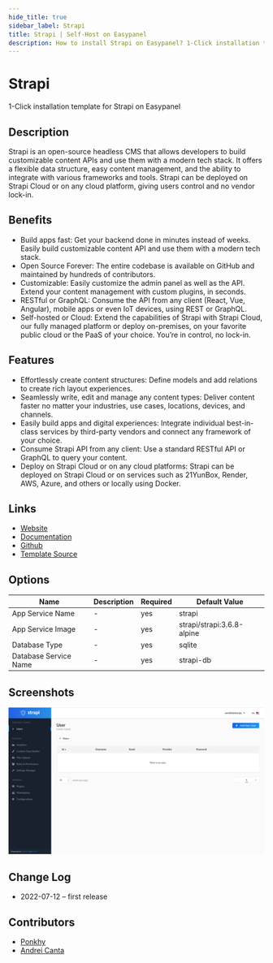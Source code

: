 ```yaml
---
hide_title: true
sidebar_label: Strapi
title: Strapi | Self-Host on Easypanel
description: How to install Strapi on Easypanel? 1-Click installation template for Strapi on Easypanel
---
```


<!-- generated -->

# Strapi

1-Click installation template for Strapi on Easypanel

## Description

Strapi is an open-source headless CMS that allows developers to build customizable content APIs and use them with a modern tech stack. It offers a flexible data structure, easy content management, and the ability to integrate with various frameworks and tools. Strapi can be deployed on Strapi Cloud or on any cloud platform, giving users control and no vendor lock-in.

## Benefits

- Build apps fast: Get your backend done in minutes instead of weeks. Easily build customizable content API and use them with a modern tech stack.
- Open Source Forever: The entire codebase is available on GitHub and maintained by hundreds of contributors.
- Customizable: Easily customize the admin panel as well as the API. Extend your content management with custom plugins, in seconds.
- RESTful or GraphQL: Consume the API from any client (React, Vue, Angular), mobile apps or even IoT devices, using REST or GraphQL.
- Self-hosted or Cloud: Extend the capabilities of Strapi with Strapi Cloud, our fully managed platform or deploy on-premises, on your favorite public cloud or the PaaS of your choice. You’re in control, no lock-in.

## Features

- Effortlessly create content structures: Define models and add relations to create rich layout experiences.
- Seamlessly write, edit and manage any content types: Deliver content faster no matter your industries, use cases, locations, devices, and channels.
- Easily build apps and digital experiences: Integrate individual best-in-class services by third-party vendors and connect any framework of your choice.
- Consume Strapi API from any client: Use a standard RESTful API or GraphQL to query your content.
- Deploy on Strapi Cloud or on any cloud platforms: Strapi can be deployed on Strapi Cloud or on services such as 21YunBox, Render, AWS, Azure, and others or locally using Docker.

## Links

- [Website](https://strapi.io/)
- [Documentation](https://docs.strapi.io/developer-docs/latest/getting-started/introduction.html)
- [Github](https://github.com/strapi)
- [Template Source](https://github.com/easypanel-io/templates/tree/main/templates/strapi)

## Options

Name | Description | Required | Default Value
-|-|-|-
App Service Name | - | yes | strapi
App Service Image | - | yes | strapi/strapi:3.6.8-alpine
Database Type | - | yes | sqlite
Database Service Name | - | yes | strapi-db

## Screenshots

![Strapi Screenshot](./assets/screenshot.png)

## Change Log

- 2022-07-12 – first release

## Contributors

- [Ponkhy](https://github.com/Ponkhy)
- [Andrei Canta](https://github.com/deiucanta)
